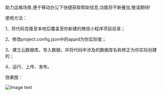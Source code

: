 助力运维场景,便于移动办公下快捷获取帮助信息,功能将不断叠加,敬请期待!

使用方法：

1、将代码克隆至本地后覆盖至你新建的微信小程序项目目录；

2、修改project.config.json中的appid为你实际值；

3、建立云数据库，导入数据，并将代码中涉及的数据库名称修正为你实际创建的；

4、运行、上传、发布。

效果图：



![Image text](ophelper/ep-pic/IMG_9985.PNG)







